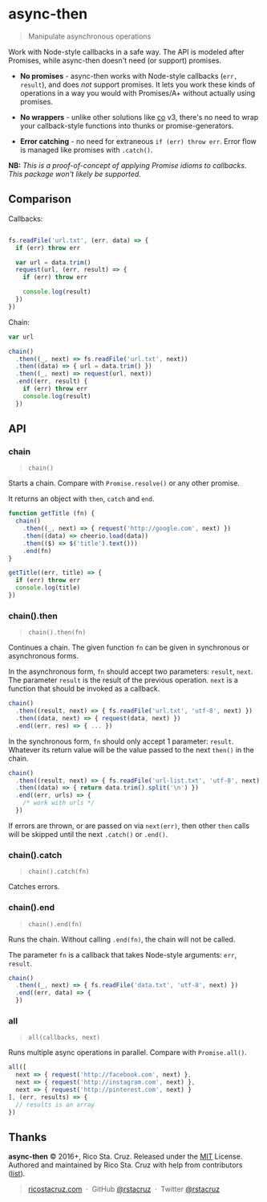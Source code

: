# async-then

> Manipulate asynchronous operations

Work with Node-style callbacks in a safe way. The API is modeled after Promises, while async-then doesn't need (or support) promises.

* __No promises__ - async-then works with Node-style callbacks (`err, result`), and does _not_ support promises. It lets you work these kinds of operations in a way you would with Promises/A+ without actually using promises.

* __No wrappers__ - unlike other solutions like [co][] v3, there's no need to wrap your callback-style functions into thunks or promise-generators.

* __Error catching__ - no need for extraneous `if (err) throw err`. Error flow is managed like promises with `.catch()`.

__NB:__ _This is a proof-of-concept of applying Promise idioms to callbacks. This package won't likely be supported._

[co]: https://github.com/tj/co

## Comparison

Callbacks:

```js

fs.readFile('url.txt', (err, data) => {
  if (err) throw err

  var url = data.trim()
  request(url, (err, result) => {
    if (err) throw err

    console.log(result)
  })
})
```

Chain:

```js
var url

chain()
  .then((_, next) => fs.readFile('url.txt', next))
  .then((data) => { url = data.trim() })
  .then((_, next) => request(url, next))
  .end((err, result) {
    if (err) throw err
    console.log(result)
  })
```

## API

### chain
> `chain()`

Starts a chain. Compare with `Promise.resolve()` or any other promise.

It returns an object with `then`, `catch` and `end`.

```js
function getTitle (fn) {
  chain()
    .then((_, next) => { request('http://google.com', next) })
    .then((data) => cheerio.load(data))
    .then(($) => $('title').text()))
    .end(fn)
}

getTitle((err, title) => {
  if (err) throw err
  console.log(title)
})
```

### chain().then
> `chain().then(fn)`

Continues a chain. The given function `fn` can be given in synchronous or asynchronous forms.

In the asynchronous form, `fn` should accept two parameters: `result`, `next`. The parameter `result` is the result of the previous operation. `next` is a function that should be invoked as a callback.

```js
chain()
  .then((result, next) => { fs.readFile('url.txt', 'utf-8', next) })
  .then((data, next) => { request(data, next) })
  .end((err, res) => { ... })
```

In the synchronous form, `fn` should only accept 1 parameter: `result`. Whatever its return value will be the value passed to the next `then()` in the chain.

```js
chain()
  .then((result, next) => { fs.readFile('url-list.txt', 'utf-8', next) })
  .then((data) => { return data.trim().split('\n') })
  .end((err, urls) => {
    /* work with urls */
  })
```

If errors are thrown, or are passed on via `next(err)`, then other `then` calls will be skipped until the next `.catch()` or `.end()`.

### chain().catch
> `chain().catch(fn)`

Catches errors.

### chain().end
> `chain().end(fn)`

Runs the chain. Without calling `.end(fn)`, the chain will not be called.

The parameter `fn` is a callback that takes Node-style arguments: `err`, `result`.

```js
chain()
  .then((_, next) => { fs.readFile('data.txt', 'utf-8', next) })
  .end((err, data) => {
  })
```

### all
> `all(callbacks, next)`

Runs multiple async operations in parallel. Compare with `Promise.all()`.

```js
all([
  next => { request('http://facebook.com', next) },
  next => { request('http://instagram.com', next) },
  next => { request('http://pinterest.com', next) }
], (err, results) => {
  // results is an array
})
```

## Thanks

**async-then** © 2016+, Rico Sta. Cruz. Released under the [MIT] License.<br>
Authored and maintained by Rico Sta. Cruz with help from contributors ([list][contributors]).

> [ricostacruz.com](http://ricostacruz.com) &nbsp;&middot;&nbsp;
> GitHub [@rstacruz](https://github.com/rstacruz) &nbsp;&middot;&nbsp;
> Twitter [@rstacruz](https://twitter.com/rstacruz)

[MIT]: http://mit-license.org/
[contributors]: http://github.com/rstacruz/async-then/contributors
